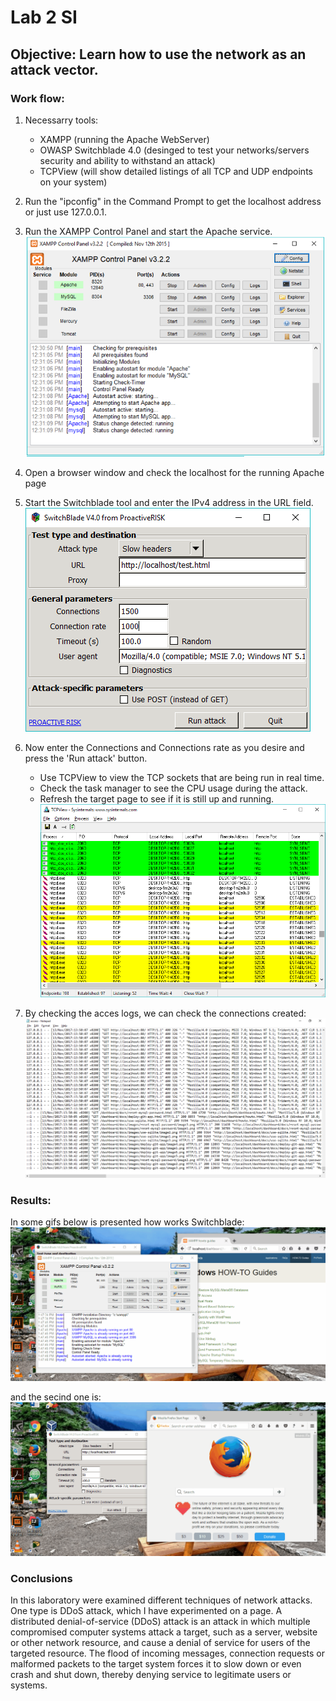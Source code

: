 # Lab 2 SI
## Objective: Learn how to use the network as an attack vector.
### Work flow:
1. Necessarry tools:
    - XAMPP (running the Apache WebServer)
    - OWASP Switchblade 4.0 (desinged to test your networks/servers security and ability to withstand an attack)
    - TCPView (will show detailed listings of all TCP and UDP endpoints on your system)
2. Run the "ipconfig" in the Command Prompt to get the localhost address or just use 127.0.0.1.
3. Run the XAMPP Control Panel and start the Apache service.
![alt text](https://github.com/SandaCotovici/SI/blob/master/lab%232/images/XAMPP.PNG "Apache Control Panel window")
 
4. Open a browser window and check the localhost for the running Apache page
5. Start the Switchblade tool and enter the IPv4 address in the URL field.
![alt text](https://github.com/SandaCotovici/SI/blob/master/lab%232/images/SwitchBlade.png "The DoS tool window")

6. Now enter the Connections and Connections rate as you desire and press the 'Run attack' button.
     - Use TCPView to view the TCP sockets that are being run in real time.
     - Check the task manager to see the CPU usage during the attack.
     - Refresh the target page to see if it is still up and running.
![alt text](https://github.com/SandaCotovici/SI/blob/master/lab%232/images/tcpView.png "TCP View")

7. By checking the acces logs, we can check the connections created:
![alt text](https://github.com/SandaCotovici/SI/blob/master/lab%232/images/accessLog.png "Acces logs")

### Results:
In some gifs below is presented how works Switchblade:
![alt text](https://github.com/SandaCotovici/SI/blob/master/lab%232/images/lab2_SI.gif "Gif of the attack #1")

and the secind one is: 
![alt text](https://github.com/SandaCotovici/SI/blob/master/lab%232/images/lab21_SI.gif "Gif of the attack #2")

### Conclusions

In this laboratory were examined different techniques of network attacks. One type is DDoS attack, which I have experimented on a page. A distributed denial-of-service (DDoS) attack is an attack in which multiple compromised computer systems attack a target, such as a server, website or other network resource, and cause a denial of service for users of the targeted resource. The flood of incoming messages, connection requests or malformed packets to the target system forces it to slow down or even crash and shut down, thereby denying service to legitimate users or systems.

